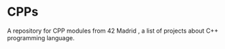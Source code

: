 # CPPs
A repository for CPP modules from 42 Madrid , a list of projects about C++ programming language.
